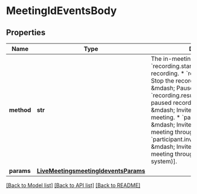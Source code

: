 # MeetingIdEventsBody

## Properties
Name | Type | Description | Notes
------------ | ------------- | ------------- | -------------
**method** | **str** | The in-meeting method to control:  * &#x60;recording.start&#x60; &amp;mdash; Start the recording.  * &#x60;recording.stop&#x60; &amp;mdash; Stop the recording.  * &#x60;recording.pause&#x60; &amp;mdash; Pause the recording.  * &#x60;recording.resume&#x60; &amp;mdash; Resume a paused recording.  * &#x60;participant.invite&#x60; &amp;mdash; Invite a participant to the meeting.  * &#x60;participant.invite.callout&#x60; &amp;mdash; Invite a participant to the meeting through [call out (phone)](https://support.zoom.us/hc/en-us/articles/4404535651085-Inviting-others-by-phone-call-out).  * &#x60;participant.invite.room_system_callout&#x60; &amp;mdash; Invite a participant to the meeting through [call out (room system)]. | [optional] 
**params** | [**LiveMeetingsmeetingIdeventsParams**](LiveMeetingsmeetingIdeventsParams.md) |  | [optional] 

[[Back to Model list]](../README.md#documentation-for-models) [[Back to API list]](../README.md#documentation-for-api-endpoints) [[Back to README]](../README.md)

